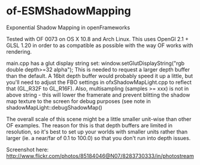 of-ESMShadowMapping
===================

Exponential Shadow Mapping in openFrameworks

Tested with OF 0073 on OS X 10.8 and Arch Linux. This uses OpenGl 2.1 + GLSL 1.20 in order to
as compatible as possible with the way OF works with rendering.
 
main.cpp has a glut display string set: window.setGlutDisplayString("rgb double depth>=32 alpha");
This is needed to request a larger depth buffer than the default. A 16bit depth buffer would probably
speed it up a little, but you'll need to adjust the FBO settings in ofxShadowMapLight.cpp to reflect
that (GL_R32F to GL_R16F). Also, multisampling (samples >= xxx) is not in above string - this will lower
the framerate and prevent blitting the shadow map texture to the screen for debug purposes 
(see note in shadowMapLight::debugShadowMap()

The overall scale of this scene might be a little smaller unit-wise than other OF examples. The reason
for this is that depth buffers are limited in resolution, so it's best to set up your worlds with smaller units
rather than larger (ie. a near/far of 0.1 to 100.0) so that you don't run into depth issues.

Screenshot here:
http://www.flickr.com/photos/85184046@N07/8283730333/in/photostream
